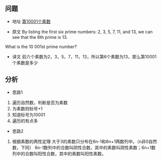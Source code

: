 ## 问题
- 地址
[第10001个素数](https://projecteuler.net/problem=7)

- 原文
By listing the first six prime numbers: 2, 3, 5, 7, 11, and 13, we can see that the 6th prime is 13.

What is the 10 001st prime number?

- 译文
前六个素数为2，3，5，7，11，13，所以第6个素数为13，那么第10001个素数是多少


## 分析
- 思路1 
1. 遍历自然数，判断是否为素数
2. 为素数则标号+1
3. 知道标号为10001
4. 遍历的有点多

- 思路2
1. 根据素数的两性定理
大于3的素数只分布在6n-1和6n+1两数列中。（n非0自然数，下同）
6n-1数列中的合数叫阴性合数，其中的素数叫阴性素数；6n+1数列中的合数叫阳性合数，其中的素数叫阳性素数。


